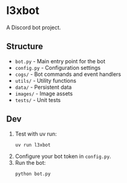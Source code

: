 # l3xbot

A Discord bot project.

## Structure

- `bot.py` - Main entry point for the bot
- `config.py` - Configuration settings
- `cogs/` - Bot commands and event handlers
- `utils/` - Utility functions
- `data/` - Persistent data
- `images/` - Image assets
- `tests/` - Unit tests

## Dev

1. Test with uv run:
   ```sh
   uv run l3xbot
   ```
2. Configure your bot token in `config.py`.
3. Run the bot:
   ```sh
   python bot.py
   ```
